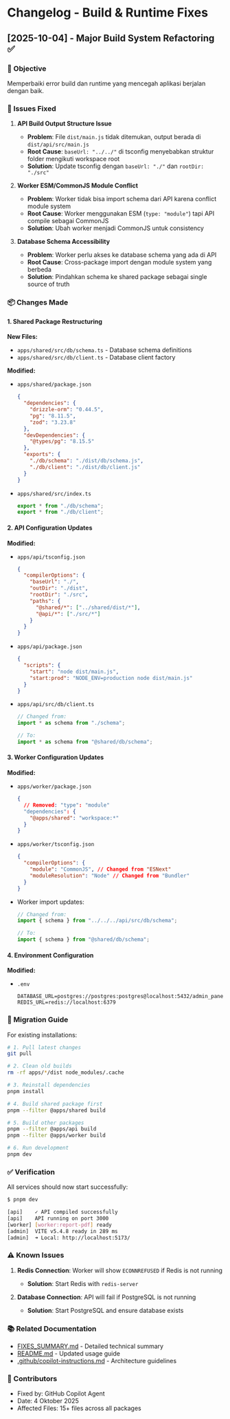 # Changelog - Build & Runtime Fixes

## [2025-10-04] - Major Build System Refactoring ✅

### 🎯 Objective

Memperbaiki error build dan runtime yang mencegah aplikasi berjalan dengan baik.

### 🐛 Issues Fixed

1. **API Build Output Structure Issue**

   - **Problem**: File `dist/main.js` tidak ditemukan, output berada di `dist/api/src/main.js`
   - **Root Cause**: `baseUrl: "../../"` di tsconfig menyebabkan struktur folder mengikuti workspace root
   - **Solution**: Update tsconfig dengan `baseUrl: "./"` dan `rootDir: "./src"`

2. **Worker ESM/CommonJS Module Conflict**

   - **Problem**: Worker tidak bisa import schema dari API karena conflict module system
   - **Root Cause**: Worker menggunakan ESM (`type: "module"`) tapi API compile sebagai CommonJS
   - **Solution**: Ubah worker menjadi CommonJS untuk consistency

3. **Database Schema Accessibility**
   - **Problem**: Worker perlu akses ke database schema yang ada di API
   - **Root Cause**: Cross-package import dengan module system yang berbeda
   - **Solution**: Pindahkan schema ke shared package sebagai single source of truth

### 📦 Changes Made

#### 1. Shared Package Restructuring

**New Files:**

- `apps/shared/src/db/schema.ts` - Database schema definitions
- `apps/shared/src/db/client.ts` - Database client factory

**Modified:**

- `apps/shared/package.json`

  ```json
  {
    "dependencies": {
      "drizzle-orm": "0.44.5",
      "pg": "8.11.5",
      "zod": "3.23.8"
    },
    "devDependencies": {
      "@types/pg": "8.15.5"
    },
    "exports": {
      "./db/schema": "./dist/db/schema.js",
      "./db/client": "./dist/db/client.js"
    }
  }
  ```

- `apps/shared/src/index.ts`
  ```typescript
  export * from "./db/schema";
  export * from "./db/client";
  ```

#### 2. API Configuration Updates

**Modified:**

- `apps/api/tsconfig.json`

  ```json
  {
    "compilerOptions": {
      "baseUrl": "./",
      "outDir": "./dist",
      "rootDir": "./src",
      "paths": {
        "@shared/*": ["../shared/dist/*"],
        "@api/*": ["./src/*"]
      }
    }
  }
  ```

- `apps/api/package.json`

  ```json
  {
    "scripts": {
      "start": "node dist/main.js",
      "start:prod": "NODE_ENV=production node dist/main.js"
    }
  }
  ```

- `apps/api/src/db/client.ts`

  ```typescript
  // Changed from:
  import * as schema from "./schema";

  // To:
  import * as schema from "@shared/db/schema";
  ```

#### 3. Worker Configuration Updates

**Modified:**

- `apps/worker/package.json`

  ```json
  {
    // Removed: "type": "module"
    "dependencies": {
      "@apps/shared": "workspace:*"
    }
  }
  ```

- `apps/worker/tsconfig.json`

  ```json
  {
    "compilerOptions": {
      "module": "CommonJS", // Changed from "ESNext"
      "moduleResolution": "Node" // Changed from "Bundler"
    }
  }
  ```

- Worker import updates:

  ```typescript
  // Changed from:
  import { schema } from "../../../api/src/db/schema";

  // To:
  import { schema } from "@shared/db/schema";
  ```

#### 4. Environment Configuration

**Modified:**

- `.env`
  ```env
  DATABASE_URL=postgres://postgres:postgres@localhost:5432/admin_panel_sma
  REDIS_URL=redis://localhost:6379
  ```

### 🔄 Migration Guide

For existing installations:

```bash
# 1. Pull latest changes
git pull

# 2. Clean old builds
rm -rf apps/*/dist node_modules/.cache

# 3. Reinstall dependencies
pnpm install

# 4. Build shared package first
pnpm --filter @apps/shared build

# 5. Build other packages
pnpm --filter @apps/api build
pnpm --filter @apps/worker build

# 6. Run development
pnpm dev
```

### ✅ Verification

All services should now start successfully:

```bash
$ pnpm dev

[api]    ✓ API compiled successfully
[api]    API running on port 3000
[worker] [worker:report-pdf] ready
[admin]  VITE v5.4.8 ready in 289 ms
[admin]  ➜ Local: http://localhost:5173/
```

### ⚠️ Known Issues

1. **Redis Connection**: Worker will show `ECONNREFUSED` if Redis is not running

   - **Solution**: Start Redis with `redis-server`

2. **Database Connection**: API will fail if PostgreSQL is not running
   - **Solution**: Start PostgreSQL and ensure database exists

### 📚 Related Documentation

- [FIXES_SUMMARY.md](./FIXES_SUMMARY.md) - Detailed technical summary
- [README.md](./README.md) - Updated usage guide
- [.github/copilot-instructions.md](.github/copilot-instructions.md) - Architecture guidelines

### 👥 Contributors

- Fixed by: GitHub Copilot Agent
- Date: 4 Oktober 2025
- Affected Files: 15+ files across all packages
